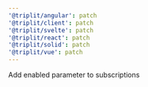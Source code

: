 ```yaml
---
'@triplit/angular': patch
'@triplit/client': patch
'@triplit/svelte': patch
'@triplit/react': patch
'@triplit/solid': patch
'@triplit/vue': patch
---
```


Add enabled parameter to subscriptions
